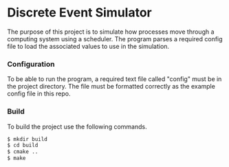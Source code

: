 # Discrete Event Simulator

The purpose of this project is to simulate how processes move through a computing system using a scheduler. The program parses a required config file to load the associated values to use in the simulation.

### Configuration
To be able to run the program, a required text file called "config" must be in the project directory. The file must be formatted correctly as the example config file in this repo.

### Build
To build the project use the following commands.
```bash
$ mkdir build
$ cd build
$ cmake ..
$ make
```
